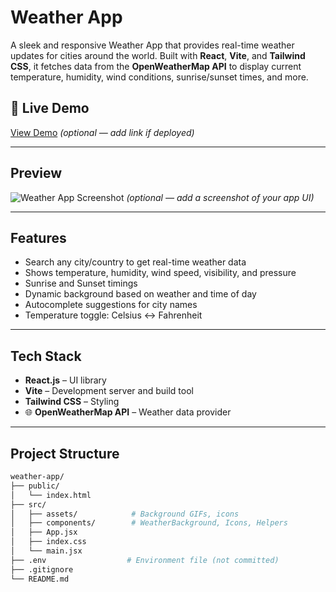 # Weather App

A sleek and responsive Weather App that provides real-time weather updates for cities around the world. Built with **React**, **Vite**, and **Tailwind CSS**, it fetches data from the **OpenWeatherMap API** to display current temperature, humidity, wind conditions, sunrise/sunset times, and more.

## 🔗 Live Demo

[View Demo](#) *(optional — add link if deployed)*

---

## Preview

![Weather App Screenshot](./screenshot.png) *(optional — add a screenshot of your app UI)*

---

## Features

- Search any city/country to get real-time weather data
- Shows temperature, humidity, wind speed, visibility, and pressure
- Sunrise and  Sunset timings
- Dynamic background based on weather and time of day
- Autocomplete suggestions for city names
- Temperature toggle: Celsius ↔ Fahrenheit

---

## Tech Stack

- **React.js** – UI library
- **Vite** – Development server and build tool
- **Tailwind CSS** – Styling
- 🌐 **OpenWeatherMap API** – Weather data provider

---

##  Project Structure

```bash
weather-app/
├── public/
│   └── index.html
├── src/
│   ├── assets/            # Background GIFs, icons
│   ├── components/        # WeatherBackground, Icons, Helpers
│   ├── App.jsx
│   ├── index.css
│   └── main.jsx
├── .env                  # Environment file (not committed)
├── .gitignore
└── README.md

